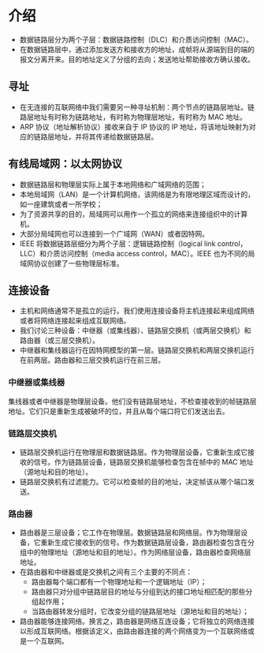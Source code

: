 # 介绍

+ 数据链路层分为两个子层：数据链路控制（DLC）和介质访问控制（MAC）。
+ 在数据链路层中，通过添加发送方和接收方的地址，成帧将从源端到目的端的报文分离开来。目的地址定义了分组的去向；发送地址帮助接收方确认接收。

## 寻址
+ 在无连接的互联网络中我们需要另一种寻址机制：两个节点的链路层地址。链路层地址有时称为链路地址，有时称为物理层地址，有时称为 MAC 地址。
+ ARP 协议（地址解析协议）接收来自于 IP 协议的 IP 地址，将该地址映射为对应的链路层地址，并将其传递给数据链路层。

## 有线局域网：以太网协议
- 数据链路层和物理层实际上属于本地网络和广域网络的范围；
- 本地局域网（LAN）是一个计算机网络，该网络是为有限地理区域而设计的，如一座建筑或者一所学校；
- 为了资源共享的目的，局域网可以用作一个孤立的网络来连接组织中的计算机。
- 大部分局域网也可以连接到一个广域网（WAN）或者因特网。
- IEEE 将数据链路层细分为两个子层：逻辑链路控制（logical link control，LLC）和介质访问控制（media access control，MAC）。IEEE 也为不同的局域网协议创建了一些物理层标准。

## 连接设备
- 主机和网络通常不是孤立的运行。我们使用连接设备将主机连接起来组成网络或者将网络连接起来组成互联网络。
- 我们讨论三种设备：中继器（或集线器）、链路层交换机（或两层交换机）和路由器（或三层交换机）。
- 中继器和集线器运行在因特网模型的第一层。链路层交换机和两层交换机运行在前两层。路由器和三层交换机运行在前三层。

### 中继器或集线器
集线器或者中继器是物理层设备。他们没有链路层地址，不检查接收到的帧链路层地址。它们只是重新生成被破坏的位，并且从每个端口将它们发送出去。

### 链路层交换机
- 链路层交换机运行在物理层和数据链路层。作为物理层设备，它重新生成它接收的信号。作为链路层设备，链路层交换机能够检查包含在帧中的 MAC 地址（源地址和目的地址）。
- 链路层交换机有过滤能力。它可以检查帧的目的地址，决定帧该从哪个端口发送。

### 路由器
- 路由器是三层设备；它工作在物理层。数据链路层和网络层。作为物理层设备，它重新生成它接收到的信号。作为数据链路层设备，路由器检查包含在分组中的物理地址（源地址和目的地址）。作为网络层设备，路由器检查网络层地址。
- 在路由器和中继器或是交换机之间有三个主要的不同点：
  - 路由器每个端口都有一个物理地址和一个逻辑地址（IP）；
  - 路由器只对分组中链路层目的地址与分组到达的接口地址相匹配的那些分组起作用；
  - 当路由器转发分组时，它改变分组的链路层地址（源地址和目的地址）；
- 路由器能够连接网络。换言之，路由器是网络互连设备；它将独立的网络连接以形成互联网络。根据该定义，由路由器连接的两个网络变为一个互联网络或是一个互联网。